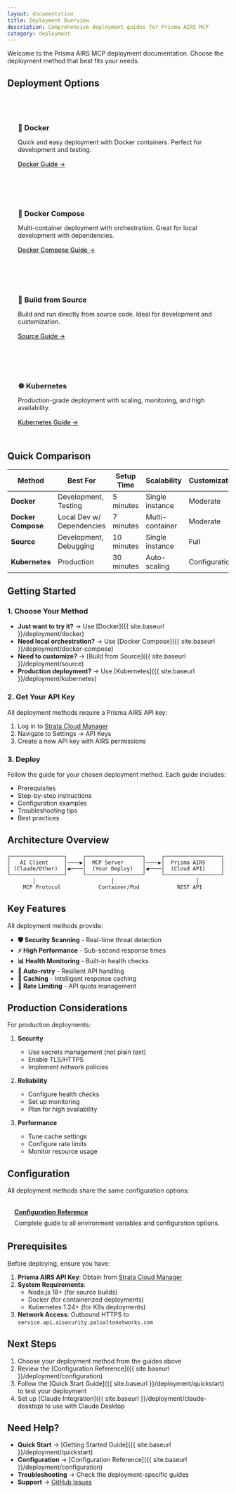 ```yaml
---
layout: documentation
title: Deployment Overview
description: Comprehensive deployment guides for Prisma AIRS MCP
category: deployment
---
```


Welcome to the Prisma AIRS MCP deployment documentation. Choose the deployment method that best fits your needs.

## Deployment Options

<div class="card-grid">
  <div class="doc-card">
    <h3>🐳 Docker</h3>
    <p>Quick and easy deployment with Docker containers. Perfect for development and testing.</p>
    <a href="{{ site.baseurl }}/deployment/docker" class="card-link">Docker Guide →</a>
  </div>
  
  <div class="doc-card">
    <h3>🐙 Docker Compose</h3>
    <p>Multi-container deployment with orchestration. Great for local development with dependencies.</p>
    <a href="{{ site.baseurl }}/deployment/docker-compose" class="card-link">Docker Compose Guide →</a>
  </div>
  
  <div class="doc-card">
    <h3>🔧 Build from Source</h3>
    <p>Build and run directly from source code. Ideal for development and customization.</p>
    <a href="{{ site.baseurl }}/deployment/source" class="card-link">Source Guide →</a>
  </div>
  
  <div class="doc-card">
    <h3>☸️ Kubernetes</h3>
    <p>Production-grade deployment with scaling, monitoring, and high availability.</p>
    <a href="{{ site.baseurl }}/deployment/kubernetes" class="card-link">Kubernetes Guide →</a>
  </div>
</div>

## Quick Comparison

| Method             | Best For                  | Setup Time | Scalability     | Customization |
|--------------------|---------------------------|------------|-----------------|---------------|
| **Docker**         | Development, Testing      | 5 minutes  | Single instance | Moderate      |
| **Docker Compose** | Local Dev w/ Dependencies | 7 minutes  | Multi-container | Moderate      |
| **Source**         | Development, Debugging    | 10 minutes | Single instance | Full          |
| **Kubernetes**     | Production                | 30 minutes | Auto-scaling    | Configuration |

## Getting Started

### 1. Choose Your Method

- **Just want to try it?** → Use [Docker]({{ site.baseurl }}/deployment/docker)
- **Need local orchestration?** → Use [Docker Compose]({{ site.baseurl }}/deployment/docker-compose)
- **Need to customize?** → [Build from Source]({{ site.baseurl }}/deployment/source)
- **Production deployment?** → Use [Kubernetes]({{ site.baseurl }}/deployment/kubernetes)

### 2. Get Your API Key

All deployment methods require a Prisma AIRS API key:

1. Log in to [Strata Cloud Manager](https://stratacloudmanager.paloaltonetworks.com)
2. Navigate to Settings → API Keys
3. Create a new API key with AIRS permissions

### 3. Deploy

Follow the guide for your chosen deployment method. Each guide includes:

- Prerequisites
- Step-by-step instructions
- Configuration examples
- Troubleshooting tips
- Best practices

## Architecture Overview

```
┌─────────────────┐     ┌──────────────────┐     ┌──────────────────┐
│   AI Client     │────▶│  MCP Server      │────▶│  Prisma AIRS     │
│ (Claude/Other)  │◀────│  (Your Deploy)   │◀────│  (Cloud API)     │
└─────────────────┘     └──────────────────┘     └──────────────────┘
        │                        │                          │
     MCP Protocol            Container/Pod            REST API
```

## Key Features

All deployment methods provide:

- **🛡️ Security Scanning** - Real-time threat detection
- **⚡ High Performance** - Sub-second response times
- **📊 Health Monitoring** - Built-in health checks
- **🔄 Auto-retry** - Resilient API handling
- **💾 Caching** - Intelligent response caching
- **🚦 Rate Limiting** - API quota management

## Production Considerations

For production deployments:

1. **Security**
   - Use secrets management (not plain text)
   - Enable TLS/HTTPS
   - Implement network policies

2. **Reliability**
   - Configure health checks
   - Set up monitoring
   - Plan for high availability

3. **Performance**
   - Tune cache settings
   - Configure rate limits
   - Monitor resource usage

## Configuration

All deployment methods share the same configuration options:

<div class="feature-list">
  <div class="feature-item">
    <h4><a href="{{ site.baseurl }}/deployment/configuration">Configuration Reference</a></h4>
    <p>Complete guide to all environment variables and configuration options.</p>
  </div>
</div>

## Prerequisites

Before deploying, ensure you have:

1. **Prisma AIRS API Key**: Obtain from [Strata Cloud Manager](https://stratacloudmanager.paloaltonetworks.com)
2. **System Requirements**:
   - Node.js 18+ (for source builds)
   - Docker (for containerized deployments)
   - Kubernetes 1.24+ (for K8s deployments)
3. **Network Access**: Outbound HTTPS to `service.api.aisecurity.paloaltonetworks.com`

## Next Steps

1. Choose your deployment method from the guides above
2. Review the [Configuration Reference]({{ site.baseurl }}/deployment/configuration)
3. Follow the [Quick Start Guide]({{ site.baseurl }}/deployment/quickstart) to test your deployment
4. Set up [Claude Integration]({{ site.baseurl }}/deployment/claude-desktop) to use with Claude Desktop

## Need Help?

- **Quick Start** → [Getting Started Guide]({{ site.baseurl }}/deployment/quickstart)
- **Configuration** → [Configuration Reference]({{ site.baseurl }}/deployment/configuration)
- **Troubleshooting** → Check the deployment-specific guides
- **Support** → [GitHub Issues](https://github.com/cdot65/prisma-airs-mcp/issues)

<style>
.card-grid {
  display: grid;
  grid-template-columns: repeat(auto-fit, minmax(250px, 1fr));
  gap: 1.5rem;
  margin: 2rem 0;
}

.doc-card {
  border: 1px solid var(--border-color);
  border-radius: var(--border-radius);
  padding: 1.5rem;
  transition: transform 0.2s ease, box-shadow 0.2s ease;
}

.doc-card:hover {
  transform: translateY(-2px);
  box-shadow: 0 4px 8px rgba(0,0,0,0.1);
}

.doc-card h3 {
  margin-bottom: 0.5rem;
}

.doc-card p {
  color: var(--gray);
  margin-bottom: 1rem;
}

.card-link {
  font-weight: 500;
}

.feature-list {
  margin: 2rem 0;
}

.feature-item {
  margin-bottom: 1.5rem;
  padding-left: 1rem;
  border-left: 3px solid var(--primary);
}

.feature-item h4 {
  margin-bottom: 0.5rem;
}

.feature-item p {
  color: var(--gray);
  margin: 0;
}
</style>